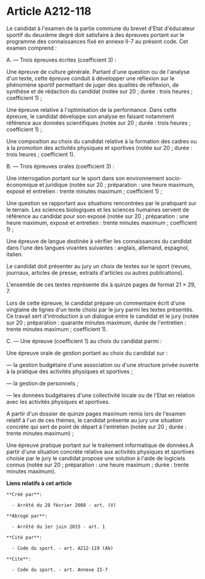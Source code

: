 # Article A212-118

Le candidat à l'examen de la partie commune du brevet d'Etat d'éducateur sportif du deuxième degré doit satisfaire à des
épreuves portant sur le programme des connaissances fixé en annexe II-7 au présent code. Cet examen comprend : 

A. ― Trois épreuves écrites (coefficient 3) : 

Une épreuve de culture générale. Partant d'une question ou de l'analyse d'un texte, cette épreuve conduit à développer une
réflexion sur le phénomène sportif permettant de juger des qualités de réflexion, de synthèse et de rédaction du candidat
(notée sur 20 ; durée : trois heures ; coefficient 1) ; 

Une épreuve relative à l'optimisation de la performance. Dans cette épreuve, le candidat développe son analyse en faisant
notamment référence aux données scientifiques (notée sur 20 ; durée : trois heures ; coefficient 1) ; 

Une composition au choix du candidat relative à la formation des cadres ou à la promotion des activités physiques et
sportives (notée sur 20 ; durée : trois heures ; coefficient 1).

B. ― Trois épreuves orales (coefficient 3) : 

Une interrogation portant sur le sport dans son environnement socio-économique et juridique (notée sur 20 ; préparation : une
heure maximum, exposé et entretien : trente minutes maximum ; coefficient 1) ; 

Une question se rapportant aux situations rencontrées par le pratiquant sur le terrain. Les sciences biologiques et les
sciences humaines servent de référence au candidat pour son exposé (notée sur 20 ; préparation : une heure maximum, exposé et
entretien : trente minutes maximum ; coefficient 1) ; 

Une épreuve de langue destinée à vérifier les connaissances du candidat dans l'une des langues vivantes suivantes : anglais,
allemand, espagnol, italien. 

Le candidat doit présenter au jury un choix de textes sur le sport (revues, journaux, articles de presse, extraits d'articles
ou autres publications).

L'ensemble de ces textes représente dix à quinze pages de format 21 × 29, 7. 

Lors de cette épreuve, le candidat prépare un commentaire écrit d'une vingtaine de lignes d'un texte choisi par le jury parmi
les textes présentés. Ce travail sert d'introduction à un dialogue entre le candidat et le jury (notée sur 20 ; préparation :
quarante minutes maximum, durée de l'entretien : trente minutes maximum ; coefficient 1).

C. ― Une épreuve (coefficient 1) au choix du candidat parmi : 

Une épreuve orale de gestion portant au choix du candidat sur : 

― la gestion budgétaire d'une association ou d'une structure privée ouverte à la pratique des activités physiques et
sportives ; 

― la gestion de personnels ; 

― les données budgétaires d'une collectivité locale ou de l'Etat en relation avec les activités physiques et sportives.

A partir d'un dossier de quinze pages maximum remis lors de l'examen relatif à l'un de ces thèmes, le candidat présente au
jury une situation concrète qui sert de point de départ à l'entretien (notée sur 20 ; durée : trente minutes maximum) ; 

Une épreuve pratique portant sur le traitement informatique de données.A partir d'une situation concrète relative aux
activités physiques et sportives choisie par le jury le candidat propose une solution à l'aide de logiciels connus (notée sur
20 ; préparation : une heure maximum ; durée : trente minutes maximum).

**Liens relatifs à cet article**

	**Créé par**:

	  - Arrêté du 28 février 2008 - art. (V)

	**Abrogé par**:

	  - Arrêté du 1er juin 2015 - art. 1

	**Cité par**:

	  - Code du sport. - art. A212-119 (Ab)

	**Cite**:

	  - Code du sport. - art. Annexe II-7
